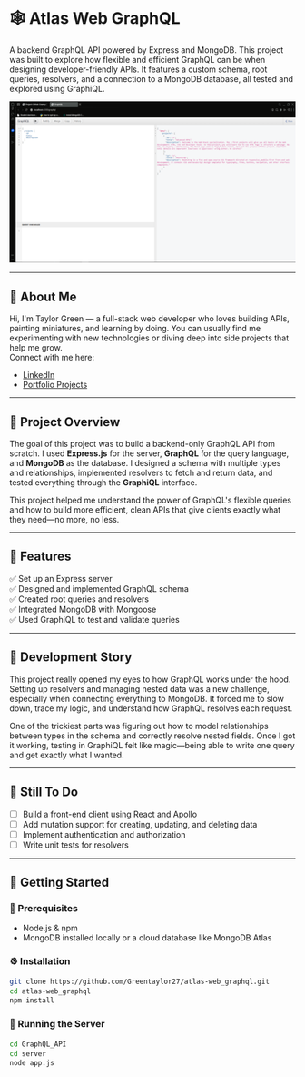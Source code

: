 # 🕸️ Atlas Web GraphQL

A backend GraphQL API powered by Express and MongoDB. This project was built to explore how flexible and efficient GraphQL can be when designing developer-friendly APIs. It features a custom schema, root queries, resolvers, and a connection to a MongoDB database, all tested and explored using GraphiQL.

![Screenshot of GraphiQL interface](GraphQL_API/screenshot/Capture.PNG)

---

## 👋 About Me

Hi, I'm Taylor Green — a full-stack web developer who loves building APIs, painting miniatures, and learning by doing. You can usually find me experimenting with new technologies or diving deep into side projects that help me grow.  
Connect with me here:
- [LinkedIn](https://www.linkedin.com/in/greentaylor27/)
- [Portfolio Projects](https://github.com/Greentaylor27?tab=repositories)

---

## 📖 Project Overview

The goal of this project was to build a backend-only GraphQL API from scratch. I used **Express.js** for the server, **GraphQL** for the query language, and **MongoDB** as the database. I designed a schema with multiple types and relationships, implemented resolvers to fetch and return data, and tested everything through the **GraphiQL** interface.

This project helped me understand the power of GraphQL's flexible queries and how to build more efficient, clean APIs that give clients exactly what they need—no more, no less.

---

## 🔧 Features

✅ Set up an Express server  
✅ Designed and implemented GraphQL schema  
✅ Created root queries and resolvers  
✅ Integrated MongoDB with Mongoose  
✅ Used GraphiQL to test and validate queries  

---

## 🧠 Development Story

This project really opened my eyes to how GraphQL works under the hood. Setting up resolvers and managing nested data was a new challenge, especially when connecting everything to MongoDB. It forced me to slow down, trace my logic, and understand how GraphQL resolves each request.

One of the trickiest parts was figuring out how to model relationships between types in the schema and correctly resolve nested fields. Once I got it working, testing in GraphiQL felt like magic—being able to write one query and get exactly what I wanted.

---

## 🔮 Still To Do

- [ ] Build a front-end client using React and Apollo  
- [ ] Add mutation support for creating, updating, and deleting data  
- [ ] Implement authentication and authorization  
- [ ] Write unit tests for resolvers  

---

## 🚀 Getting Started

### 🧱 Prerequisites

- Node.js & npm  
- MongoDB installed locally or a cloud database like MongoDB Atlas  

### ⚙️ Installation

```bash
git clone https://github.com/Greentaylor27/atlas-web_graphql.git
cd atlas-web_graphql
npm install
```

### 🏁 Running the Server

```bash
cd GraphQL_API
cd server
node app.js
